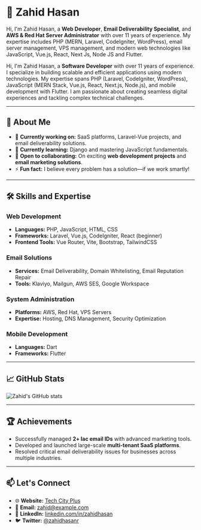 # 👋 Zahid Hasan

Hi, I'm Zahid Hasan, a **Web Developer**, **Email Deliverability Specialist**, and **AWS & Red Hat Server Administrator** with over 11 years of experience. My expertise includes PHP (MERN, Laravel, CodeIgniter, WordPress), email server management, VPS management, and modern web technologies like JavaScript, Vue.js, React, Next Js, Node JS and Flutter.

Hi, I'm Zahid Hasan, a **Software Developer** with over 11 years of experience. I specialize in building scalable and efficient applications using modern technologies. My expertise spans PHP (Laravel, CodeIgniter, WordPress), JavaScript (MERN Stack, Vue.js, React, Next.js, Node.js), and mobile development with Flutter. I am passionate about creating seamless digital experiences and tackling complex technical challenges.

---

## 🚀 About Me

- 🔭 **Currently working on:** SaaS platforms, Laravel-Vue projects, and email deliverability solutions.
- 🌱 **Currently learning:** Django and mastering JavaScript fundamentals.
- 👯 **Open to collaborating:** On exciting **web development projects** and **email marketing solutions**.
- ⚡ **Fun fact:** I believe every problem has a solution—if we work smartly!

---

## 🛠️ Skills and Expertise

### Web Development
- **Languages:** PHP, JavaScript, HTML, CSS
- **Frameworks:** Laravel, Vue.js, CodeIgniter, React (beginner)
- **Frontend Tools:** Vue Router, Vite, Bootstrap, TailwindCSS

### Email Solutions
- **Services:** Email Deliverability, Domain Whitelisting, Email Reputation Repair
- **Tools:** Klaviyo, Mailgun, AWS SES, Google Workspace

### System Administration
- **Platforms:** AWS, Red Hat, VPS Servers
- **Expertise:** Hosting, DNS Management, Security Optimization

### Mobile Development
- **Languages:** Dart
- **Frameworks:** Flutter

---

## 📈 GitHub Stats

![Zahid's GitHub stats](https://github-readme-stats.vercel.app/api?username=zahidhasanratan&show_icons=true&theme=radical)

---

## 🏆 Achievements

- Successfully managed **2+ lac email IDs** with advanced marketing tools.
- Developed and launched large-scale **multi-tenant SaaS platforms**.
- Resolved critical email deliverability issues for businesses across multiple industries.

---

## 📫 Let's Connect

- 🌐 **Website:** [Tech City Plus](https://techcityplus.com)
- 📧 **Email:** zahid@example.com
- 💼 **LinkedIn:** [linkedin.com/in/zahidhasan](https://linkedin.com/in/zahidhasan)
- 🐦 **Twitter:** [@zahidhasanr](https://twitter.com/zahidhasanr)
